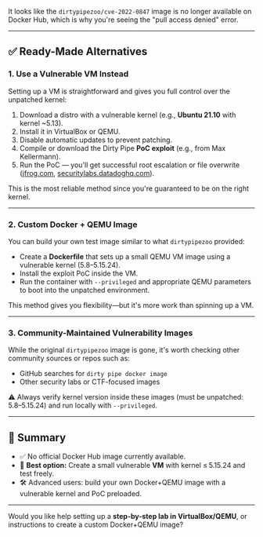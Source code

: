 It looks like the `dirtypipezoo/cve-2022-0847` image is no longer available on Docker Hub, which is why you're seeing the "pull access denied" error.

---

## ✅ Ready-Made Alternatives

### 1. **Use a Vulnerable VM Instead**

Setting up a VM is straightforward and gives you full control over the unpatched kernel:

1. Download a distro with a vulnerable kernel (e.g., **Ubuntu 21.10** with kernel \~5.13).
2. Install it in VirtualBox or QEMU.
3. Disable automatic updates to prevent patching.
4. Compile or download the Dirty Pipe **PoC exploit** (e.g., from Max Kellermann).
5. Run the PoC — you'll get successful root escalation or file overwrite ([jfrog.com][1], [securitylabs.datadoghq.com][2]).

This is the most reliable method since you're guaranteed to be on the right kernel.

---

### 2. **Custom Docker + QEMU Image**

You can build your own test image similar to what `dirtypipezoo` provided:

* Create a **Dockerfile** that sets up a small QEMU VM image using a vulnerable kernel (5.8–5.15.24).
* Install the exploit PoC inside the VM.
* Run the container with `--privileged` and appropriate QEMU parameters to boot into the unpatched environment.

This method gives you flexibility—but it's more work than spinning up a VM.

---

### 3. **Community-Maintained Vulnerability Images**

While the original `dirtypipezoo` image is gone, it's worth checking other community sources or repos such as:

* GitHub searches for `dirty pipe docker image`
* Other security labs or CTF-focused images

⚠️ Always verify kernel version inside these images (must be unpatched: 5.8–5.15.24) and run locally with `--privileged`.

---

## 🧭 Summary

* ✅ No official Docker Hub image currently available.
* 🔧 **Best option:** Create a small vulnerable **VM** with kernel ≤ 5.15.24 and test freely.
* 🛠️ Advanced users: build your own Docker+QEMU image with a vulnerable kernel and PoC preloaded.

---

Would you like help setting up a **step-by-step lab in VirtualBox/QEMU**, or instructions to create a custom Docker+QEMU image?

[1]: https://jfrog.com/blog/dirtypipe-cve-2022-0847-the-new-dirtycow/?utm_source=chatgpt.com "DirtyPipe (CVE-2022-0847) - the new DirtyCoW? - JFrog"
[2]: https://securitylabs.datadoghq.com/articles/dirty-pipe-vulnerability-overview-and-remediation/?utm_source=chatgpt.com "The Dirty Pipe vulnerability: Overview, detection, and remediation"
